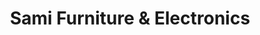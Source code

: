 ---
title: "Sami Furniture & Electronics"
url: /jamaica/sami-furniture-and-electronics/
shop: shop
---